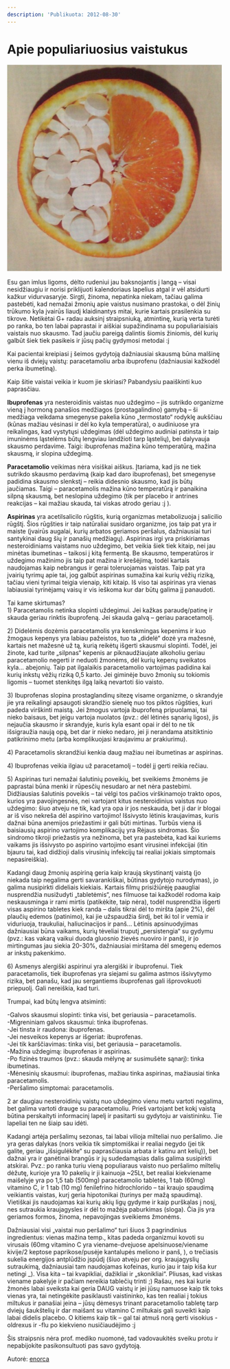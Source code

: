 ```yaml
---
description: 'Publikuota: 2012-08-30'
---
```


# Apie populiariuosius vaistukus

![](../../.gitbook/assets/tumblr_lsko2k87ip1qmkrrbo1_500.jpg)

Esu gan imlus ligoms, dėlto rudeniui jau baksnojantis į langą – visai nesidžiaugiu ir norisi priklijuoti kalendoriaus lapelius atgal ir vėl atsidurti kažkur vidurvasaryje. Sirgti, žinoma, nepatinka niekam, tačiau galima pastebėti, kad nemažai žmonių apie vaistus nusimano prastokai, o dėl žinių trūkumo kyla įvairūs liaudį klaidinantys mitai, kurie kartais prasilenkia su tikrove. Netikėtai G+ radau auksinį straipsniuką, atmintinę, kurią verta turėti po ranka, bo ten labai paprastai ir aiškiai supažindinama su populiariaisiais vaistais nuo skausmo. Tad jaučiu pareigą dalintis šiomis žiniomis, dėl kurių galbūt šiek tiek pasikeis ir jūsų pačių gydymosi metodai :j

Kai pacientai kreipiasi į šeimos gydytoją dažniausiai skausmą būna malšinę vienu iš dviejų vaistų: paracetamoliu arba ibuprofenu \(dažniausiai kažkodėl perka ibumetiną\).

Kaip šitie vaistai veikia ir kuom jie skiriasi? Pabandysiu paaiškinti kuo paprasčiau.

**Ibuprofenas** yra nesteroidinis vaistas nuo uždegimo – jis sutrikdo organizme vieną į hormoną panašios medžiagos \(prostagalindino\) gamybą – ši medžiaga veikdama smegenyse pakelia kūno „termostato“ rodyklę aukščiau \(kūnas mažiau vėsinasi ir dėl ko kyla temperatūra\), o audiniuose yra reikalingas, kad vystytųsi uždegimas \(dėl uždegimo audiniai patinsta ir taip imuninėms ląstelėms būtų lengviau landžioti tarp ląstelių\), bei dalyvauja skausmo perdavime. Taigi: ibuprofenas mažina kūno temperatūrą, mažina skausmą, ir slopina uždegimą.

**Paracetamolio** veikimas nėra visiškai aiškus. Įtariama, kad jis ne tiek sutrikdo skausmo perdavimą \(kaip kad daro ibuprofenas\), bet smegenyse padidina skausmo slenkstį – reikia didesnio skausmo, kad jis būtų jaučiamas. Taigi – paracetamolis mažina kūno temperatūrą ir panaikina silpną skausmą, bet neslopina uždegimo \(tik per placebo ir antrines reakcijas – kai mažiau skauda, tai viskas atrodo geriau :j \).

**Aspirinas** yra acetilsalicilo rūgštis, kurią organizmas metabolizuoja į salicilio rūgštį. Šios rūgšties ir taip natūraliai susidaro organizme, jos taip pat yra ir maiste \(įvairūs augalai, kurių arbatos geriamos peršalus, dažniausiai turi santykinai daug šių ir panašių medžiagų\). Aspirinas irgi yra priskiriamas nesteroidiniams vaistams nuo uždegimo, bet veikia šiek tiek kitaip, nei jau minėtas ibumetinas – taikosi į kitą fermentą. Be skausmo, temperatūros ir uždegimo mažinimo jis taip pat mažina ir krešėjimą, todėl kartais naudojamas kaip nebrangus ir gerai toleruojamas vaistas. Taip pat yra įvairių tyrimų apie tai, jog galbūt aspirinas sumažina kai kurių vėžių riziką, tačiau vieni tyrimai teigia vienaip, kiti kitaip. Iš viso tai aspirinas yra vienas labiausiai tyrinėjamų vaisų ir vis ieškoma kur dar būtų galima jį panaudoti.

Tai kame skirtumas?  
1\) Paracetamolis netinka slopinti uždegimui. Jei kažkas paraudę/patinę ir skauda geriau rinktis ibuprofeną. Jei skauda galvą – geriau paracetamolį.

2\) Didelėmis dozėmis paracetamolis yra kenskmingas kepenims ir kuo žmogaus kepenys yra labiau pažeistos, tuo ta „didelė“ dozė yra mažesnė, kartais net mažesnė už tą, kurią reikėtų išgerti skausmui slopinti. Todėl, jei žinote, kad turite „silpnas“ kepenis ar piknaudžiaujate alkoholiu geriau paracetamolio negerti ir neduoti žmonėms, dėl kurių kepenų sveikatos kyla… abejonių. Taip pat ilgalaikis paracetamolio vartojimas padidina kai kurių inkstų vėžių riziką 0,5 karto. Jei giminėje buvo žmonių su tokiomis ligomis – tuomet stenkitęs ilgą laiką nevartoti šio vaisto.

3\) Ibuprofenas slopina prostaglandinų sitezę visame organizme, o skrandyje jie yra reikalingi apsaugoti skrandžio sienelę nuo tos piktos rūgšties, kuri padeda virškinti maistą. Jei žmogus vartoja ibuprofeną pripuolamai, tai nieko baisaus, bet jeigu vartoja nuolatos \(pvz.: dėl lėtinės sąnarių ligos\),  jis nejaučia skausmo ir skrandyje, kuris kyla esant opai ir dėl to ne tik išsigraužia naują opą, bet dar ir nieko nedaro, jei ji nerandama atsitiktinio patikrinimo metu \(arba komplikuojasi kraujavimu ar prakiurimu\).

4\) Paracetamolis skrandžiui kenkia daug mažiau nei ibumetinas ar aspirinas.

4\) Ibuprofenas veikia ilgiau už paracetamolį – todėl jį gerti reikia rečiau.

5\) Aspirinas turi nemažai šalutinių poveikių, bet sveikiems žmonėms jie paprastai būna menki ir rūpesčių nesudaro ar net nėra pastebimi. Didžiausias šalutinis poveikis – tai vėlgi tos pačios virškinamojo trakto opos, kurios yra pavojingesnės, nei vartojant kitus nesteroidinius vaistus nuo uždegimo: šiuo atveju ne tik, kad yra opa ir jos neskauda, bet ji dar ir blogai ar iš viso nekreša dėl aspirino vartojimo! Išsivysto lėtinis kraujavimas, kuris dažnai būna anemijos priežastimi ir gali būti mirtinas. Turbūs viena iš baisiausių aspirino vartojimo komplikacijų yra Rėjaus sindromas. Šio sindromo tikroji priežastis yra nežinoma, bet yra pastebėta, kad kai kuriems vaikams jis išsivysto po aspirino vartojimo esant virusinei infekcijai \(itin bjauru tai, kad didžioji dalis virusinių infekcijų tai realiai jokiais simptomais nepasireiškia\).

Kadangi daug žmonių aspiriną geria kaip kraują skystinantį vaistą \(jo niekada taip negalima gerti savarankiškai, būtinas gydytojo nurodymas\), jo galima nusipirkti dideliais kiekiais. Kartais filmų prisižiūrėję paaugliai nusprendžia nusižudyti „tabletėmis“, nes filmuose tai kažkodėl rodoma kaip neskausminga ir rami mirtis \(patikėkite, taip nėra\), todėl nusprendžia išgerti visas aspirino tabletes kiek randa – dalis tikrai dėl to miršta \(apie 2%\), dėl plaučių edemos \(patinimo\), kai jie užspaudžia širdį, bet iki tol ir vemia ir viduriuoja, traukuliai, haliucinacijos ir panš… Lėtinis apsinuodyjimas dažniausiai būna vaikams, kurių tėveliai truputį „persistengia“ su gydymu \(pvz.: kas vakarą vaikui duoda gluosnio žievės nuoviro ir panš\), ir jo mirtingumas jau siekia 20-30%, dažniausiai mirštama dėl smegenų edemos ar inkstų pakenkimo.

6\) Asmenys alergiški aspirinui yra alergiški ir ibuprofenui. Tiek paracetamolis, tiek ibuprofenas yra siejami su galima astmos išsivytymo rizika, bet panašu, kad jau sergantiems ibuprofenas gali išprovokuoti priepuolį. Gali nereiškia, kad turi.

Trumpai, kad būtų lengva atsiminti:

-Galvos skausmui slopinti: tinka visi, bet geriausia – paracetamolis.  
-Migreniniam galvos skausmui: tinka ibuprofenas.  
-Jei tinsta ir raudona: ibuprofenas.  
-Jei nesveikos kepenys ar išgeriat: ibuprofenas.  
-Jei tik karščiavimas: tinka visi, bet geriausia – paracetamolis.  
-Mažina uždegimą: ibuprofenas ir aspirinas.  
-Po fizinės traumos \(pvz.: skauda mėlynę ar susimušėte sąnarį\): tinka ibumetinas.  
-Mėnesinių skausmui: ibuprofenas, mažiau tinka aspirinas, mažiausiai tinka paracetamolis.  
-Peršalimo simptomai: paracetamolis.

2 ar daugiau nesteroidinių vaistų nuo uždegimo vienu metu vartoti negalima, bet galima vartoti drauge su paracetamoliu. Prieš vartojant bet kokį vaistą būtina perskaityti informacinį lapelį ir pasitarti su gydytoju ar vaistininku. Tie lapeliai ten ne šiaip sau idėti.

Kadangi artėja peršalimų sezonas, tai labai vilioja milteliai nuo peršalimo. Jie yra geras dalykas \(nors veikia tik simptomiškai ir realiai negydo \(jei tik galite, geriau „išsigulėkite“ su paprasčiausia arbata ir katinu ant kelių\)\), bet dažnai yra ir ganėtinai brangūs ir jų sudedamąsias dalis galima susipirkti atskirai. Pvz.: po ranka turiu vieną populiaraus vaisto nuo peršalimo miltelių dėžutę, kurioje yra 10 pakelių ir ji kainuoja ~25Lt, bet realiai kiekviename maišelyje yra po 1,5 tab \(500mg\) paracetamolio tabletės, 1 tab \(60mg\) vitamino C, ir 1 tab \(10 mg\) fenilefrino hidrochlorido – tai kraujo spaudimą veikiantis vaistas, kurį geria hipotonikai \(turinys per mažą spaudimą\). Vietiškai jis naudojamas kai kurių akių ligų gydyme ir kaip purškalas į nosį, nes sutraukia kraujagysles ir dėl to mažėja paburkimas \(sloga\). Čia jis yra geriamos formos, žinoma, nepavojingas sveikiems žmonėms.

Dažniausiai visi „vaistai nuo peršalimo“ turi šiuos 3 pagrindinius ingredientus: vienas mažina temp., kitas padeda organizmui kovoti su virusais \(60mg vitamino C yra viename-dvejuose apelsinuose/viename kivije/2 keptose paprikose/pusėje kantalupės meliono ir panš, \), o trečiasis sukelia energijos antplūdžio įspūdį \(šiuo atveju per org. kraujagyslių sutraukimą, dažniausiai tam naudojamas kofeinas, kurio jau ir taip kiša kur netingi \_\). Visa kita – tai kvapikliai, dažikliai ir „skonikliai“. Pliusas, kad viskas viename pakelyje ir pačiam nereikia tablečių trinti ;\) Rašau, nes kai kurie žmonės labai sveiksta kai geria DAUG vaistų ir jei jūsų namuose kaip tik toks vienas yra, tai netingėkite pasiklausti vaistininko, kas ten realiai į tokius miltukus ir panašiai įeina – jūsų dėmesys trinant paracetamolio tabletę tarp dviejų šaukštelių ir dar maišant su vitamino C miltukais gali suveikti kaip labai didelis placebo. O kitiems kaip tik – gal tai atmuš norą gerti visokius -oldrexus ir -flu po kiekvieno nusičiaudėjimo :j

Šis straipsnis nėra prof. mediko nuomonė, tad vadovaukitės sveiku protu ir nepabijokite pasikonsultuoti pas savo gydytoją.

Autorė: [enorca](http://enorca.blogspot.com/)

